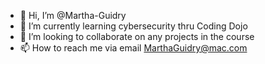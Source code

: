 - 👋 Hi, I’m @Martha-Guidry
- 🌱 I’m currently learning cybersecurity thru Coding Dojo
- 💞️ I’m looking to collaborate on any projects in the course
- 📫 How to reach me via email MarthaGuidry@mac.com

<!---
Martha-Guidry/Martha-Guidry is a ✨ special ✨ repository because its `README.md` (this file) appears on your GitHub profile.
You can click the Preview link to take a look at your changes.
--->
